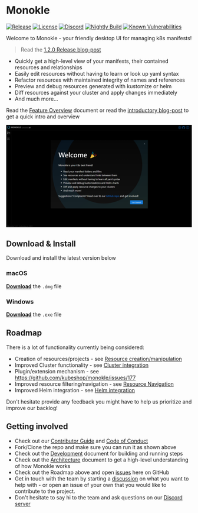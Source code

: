 # Monokle

[![Release](https://img.shields.io/github/v/release/kubeshop/monokle)]([https://](https://github.com/kubeshop/monokle/releases/latest))
[![License](https://img.shields.io/github/license/kubeshop/monokle)](https://github.com/kubeshop/monokle/blob/main/LICENSE)
[![Discord](https://badgen.net/badge/icon/discord?icon=discord&label)](https://discord.gg/kMJxmuYTMu)
[![Nightly Build](https://img.shields.io/github/workflow/status/kubeshop/monokle/monokle-build-nightly?label=nightly-build)](https://github.com/kubeshop/monokle/tags)
[![Known Vulnerabilities](https://snyk.io/test/github/kubeshop/monokle/badge.svg)](https://snyk.io/test/github/kubeshop/monokle)

Welcome to Monokle - your friendly desktop UI for managing k8s manifests!

> Read the [1.2.0 Release blog-post](https://medium.com/kubeshop-i/monokle-1-2-0-is-out-2492341f0874)

- Quickly get a high-level view of your manifests, their contained resources and relationships
- Easily edit resources without having to learn or look up yaml syntax
- Refactor resources with maintained integrity of names and references
- Preview and debug resources generated with kustomize or helm
- Diff resources against your cluster and apply changes immediately
- And much more...

Read the [Feature Overview](./docs/features.md) document or read the [introductory blog-post](https://medium.com/kubeshop-i/hello-monokle-83ecb42f5d96) to get a quick intro and overview

![Monokle 1.0 Walkthrough](docs/img/monokle-welcome.png)

## Download & Install

Download and install the latest version below

### macOS

[**Download**](https://github.com/kubeshop/monokle/releases/latest) the `.dmg` file

### Windows

[**Download**](https://github.com/kubeshop/monokle/releases/latest) the `.exe` file


## Roadmap

There is a lot of functionality currently being considered:

- Creation of resources/projects - see [Resource creation/manipulation](https://github.com/kubeshop/monokle/projects/4)
- Improved Cluster functionality - see [Cluster integration](https://github.com/kubeshop/monokle/projects/8)
- Plugin/extension mechanism - see https://github.com/kubeshop/monokle/issues/177
- Improved resource filtering/navigation - see [Resource Navigation](https://github.com/kubeshop/monokle/projects/2)
- Improved Helm integration - see [Helm integration](https://github.com/kubeshop/monokle/projects/12)

Don't hesitate provide any feedback you might have to help us prioritize and improve our backlog!

## Getting involved

- Check out our [Contributor Guide](https://github.com/kubeshop/.github/blob/main/CONTRIBUTING.md) and
  [Code of Conduct](https://github.com/kubeshop/.github/blob/main/CODE_OF_CONDUCT.md)
- Fork/Clone the repo and make sure you can run it as shown above
- Check out the [Development](docs/development.md) document for building and running steps
- Check out the [Architecture](docs/architecture.md) document to get a high-level understanding of how Monokle works
- Check out the Roadmap above and open [issues](https://github.com/kubeshop/monokle/issues) here on GitHub
- Get in touch with the team by starting a [discussion]() on what you want to help with - or open an issue of your own
  that you would like to contribute to the project.
- Don't hesitate to say hi to the team and ask questions on our [Discord server](https://discord.gg/uNuhy6GDyn)
